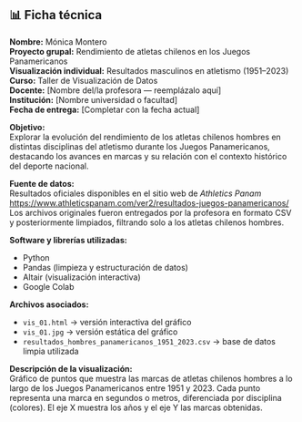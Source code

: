 ## 📊 Ficha técnica

**Nombre:** Mónica Montero  
**Proyecto grupal:** Rendimiento de atletas chilenos en los Juegos Panamericanos  
**Visualización individual:** Resultados masculinos en atletismo (1951–2023)  
**Curso:** Taller de Visualización de Datos  
**Docente:** [Nombre del/la profesora — reemplázalo aquí]  
**Institución:** [Nombre universidad o facultad]  
**Fecha de entrega:** [Completar con la fecha actual]

**Objetivo:**  
Explorar la evolución del rendimiento de los atletas chilenos hombres en distintas disciplinas del atletismo durante los Juegos Panamericanos, destacando los avances en marcas y su relación con el contexto histórico del deporte nacional.

**Fuente de datos:**  
Resultados oficiales disponibles en el sitio web de *Athletics Panam*  
https://www.athleticspanam.com/ver2/resultados-juegos-panamericanos/  
Los archivos originales fueron entregados por la profesora en formato CSV y posteriormente limpiados, filtrando solo a los atletas chilenos hombres.

**Software y librerías utilizadas:**  
- Python  
- Pandas (limpieza y estructuración de datos)  
- Altair (visualización interactiva)  
- Google Colab  

**Archivos asociados:**  
- `vis_01.html` → versión interactiva del gráfico  
- `vis_01.jpg` → versión estática del gráfico  
- `resultados_hombres_panamericanos_1951_2023.csv` → base de datos limpia utilizada  

**Descripción de la visualización:**  
Gráfico de puntos que muestra las marcas de atletas chilenos hombres a lo largo de los Juegos Panamericanos entre 1951 y 2023. Cada punto representa una marca en segundos o metros, diferenciada por disciplina (colores). El eje X muestra los años y el eje Y las marcas obtenidas.
